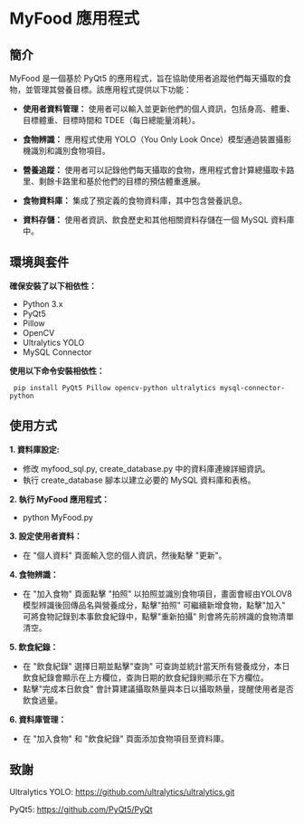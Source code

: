 # MyFood 應用程式


## 簡介

MyFood 是一個基於 PyQt5 的應用程式，旨在協助使用者追蹤他們每天攝取的食物，並管理其營養目標。該應用程式提供以下功能：

- **使用者資料管理：** 使用者可以輸入並更新他們的個人資訊，包括身高、體重、目標體重、目標時間和 TDEE（每日總能量消耗）。

- **食物辨識：** 應用程式使用 YOLO（You Only Look Once）模型通過裝置攝影機識別和識別食物項目。

- **營養追蹤：** 使用者可以記錄他們每天攝取的食物，應用程式會計算總攝取卡路里、剩餘卡路里和基於他們的目標的預估體重進展。

- **食物資料庫：** 集成了預定義的食物資料庫，其中包含營養訊息。

- **資料存儲：** 使用者資訊、飲食歷史和其他相關資料存儲在一個 MySQL 資料庫中。

## 環境與套件

**確保安裝了以下相依性：**

- Python 3.x
- PyQt5
- Pillow
- OpenCV
- Ultralytics YOLO
- MySQL Connector

**使用以下命令安裝相依性：**


   ```
    pip install PyQt5 Pillow opencv-python ultralytics mysql-connector-python
   ```





## 使用方式

**1. 資料庫設定:**

   - 修改 myfood_sql.py, create_database.py 中的資料庫連線詳細資訊。
   - 執行 create_database 腳本以建立必要的 MySQL 資料庫和表格。


**2. 執行 MyFood 應用程式：**
   - python MyFood.py


**3. 設定使用者資料：**
   - 在 "個人資料" 頁面輸入您的個人資訊，然後點擊 "更新"。

**4. 食物辨識：**
   - 在 "加入食物" 頁面點擊 "拍照" 以拍照並識別食物項目，畫面會經由YOLOV8模型辨識後回傳品名與營養成分，點擊"拍照" 可繼續新增食物，點擊"加入" 可將食物記錄到本事飲食紀錄中，點擊"重新拍攝" 則會將先前辨識的食物清單清空。

**5. 飲食紀錄：**
   - 在 "飲食紀錄" 選擇日期並點擊"查詢" 可查詢並統計當天所有營養成分，本日飲食紀錄會顯示在上方欄位，查詢日期的飲食紀錄則顯示在下方欄位。
   - 點擊"完成本日飲食" 會計算建議攝取熱量與本日以攝取熱量，提醒使用者是否飲食過量。 



**6. 資料庫管理：**
   - 在 "加入食物" 和 "飲食紀錄" 頁面添加食物項目至資料庫。





## 致謝

Ultralytics YOLO: https://github.com/ultralytics/ultralytics.git

PyQt5: https://github.com/PyQt5/PyQt
